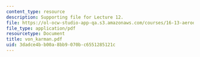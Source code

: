```yaml
---
content_type: resource
description: Supporting file for Lecture 12.
file: https://ol-ocw-studio-app-qa.s3.amazonaws.com/courses/16-13-aerodynamics-of-viscous-fluids-fall-2003/3dadce4bb00a8bb9070bc6551285121c_von_karman.pdf
file_type: application/pdf
resourcetype: Document
title: von_karman.pdf
uid: 3dadce4b-b00a-8bb9-070b-c6551285121c
---
```

